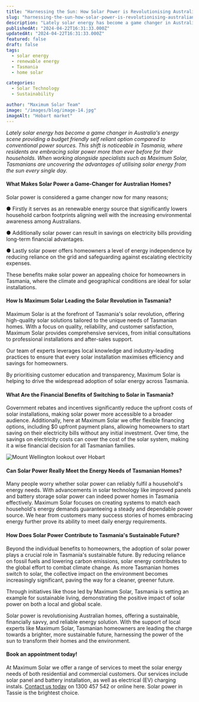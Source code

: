 ```yaml
---
title: "Harnessing the Sun: How Solar Power is Revolutionising Australian Homes"
slug: "harnessing-the-sun-how-solar-power-is-revolutionising-australian-homes"
description: "Lately solar energy has become a game changer in Australia's energy scene providing a budget friendly self reliant option compared to conventional power sources."
publishedAt: "2024-04-22T16:31:33.000Z"
updatedAt: "2024-04-22T16:31:33.000Z"
featured: false
draft: false
tags:
  - solar energy
  - renewable energy
  - Tasmania
  - home solar

categories:
  - Solar Technology
  - Sustainability

author: "Maximum Solar Team"
image: "/images/blog/image-14.jpg"
imageAlt: "Hobart market"
---
```


_Lately solar energy has become a game changer in Australia's energy scene providing a budget friendly self reliant option compared to conventional power sources. This shift is noticeable in Tasmania, where residents are embracing solar power more than ever before for their households. When working alongside specialists such as Maximum Solar, Tasmanians are uncovering the advantages of utilising solar energy from the sun every single day._ 

#### What Makes Solar Power a Game-Changer for Australian Homes? 

Solar power is considered a game changer now for many reasons; 

● Firstly it serves as an renewable energy source that significantly lowers household carbon footprints aligning well with the increasing environmental awareness among Australians.

● Additionally solar power can result in savings on electricity bills providing long-term financial advantages. 

● Lastly solar power offers homeowners a level of energy independence by reducing reliance on the grid and safeguarding against escalating electricity expenses. 

These benefits make solar power an appealing choice for homeowners in Tasmania, where the climate and geographical conditions are ideal for solar installations. 



#### How Is Maximum Solar Leading the Solar Revolution in Tasmania? 

Maximum Solar is at the forefront of Tasmania's solar revolution, offering high-quality solar solutions tailored to the unique needs of Tasmanian homes. With a focus on quality, reliability, and customer satisfaction, Maximum Solar provides comprehensive services, from initial consultations to professional installations and after-sales support. 

Our team of experts leverages local knowledge and industry-leading practices to ensure that every solar installation maximises efficiency and savings for homeowners.

By prioritising customer education and transparency, Maximum Solar is helping to drive the widespread adoption of solar energy across Tasmania. 

#### What Are the Financial Benefits of Switching to Solar in Tasmania? 

Government rebates and incentives significantly reduce the upfront costs of solar installations, making solar power more accessible to a broader audience. Additionally, here at Maximum Solar we offer flexible financing options, including $0 upfront payment plans, allowing homeowners to start saving on their electricity bills without any initial investment. Over time, the savings on electricity costs can cover the cost of the solar system, making it a wise financial decision for all Tasmanian families. 

![Mount Wellington lookout over Hobart](/images/blog/image-15.jpg)

#### Can Solar Power Really Meet the Energy Needs of Tasmanian Homes? 

Many people worry whether solar power can reliably fulfil a household's energy needs. With advancements in solar technology like improved panels and battery storage solar power can indeed power homes in Tasmania effectively. Maximum Solar focuses on creating systems to match each household's energy demands guaranteeing a steady and dependable power source. We hear from customers many success stories of homes embracing energy further prove its ability to meet daily energy requirements.

#### How Does Solar Power Contribute to Tasmania's Sustainable Future? 

Beyond the individual benefits to homeowners, the adoption of solar power plays a crucial role in Tasmania's sustainable future. By reducing reliance on fossil fuels and lowering carbon emissions, solar energy contributes to the global effort to combat climate change. As more Tasmanian homes switch to solar, the collective impact on the environment becomes increasingly significant, paving the way for a cleaner, greener future. 

Through initiatives like those led by Maximum Solar, Tasmania is setting an example for sustainable living, demonstrating the positive impact of solar power on both a local and global scale. 

Solar power is revolutionising Australian homes, offering a sustainable, financially savvy, and reliable energy solution. With the support of local experts like Maximum Solar, Tasmanian homeowners are leading the charge towards a brighter, more sustainable future, harnessing the power of the sun to transform their homes and the environment. 

#### Book an appointment today! 

At Maximum Solar we offer a range of services to meet the solar energy needs of both residential and commercial customers. Our services include solar panel and battery installation, as well as electrical (EV) charging instals. [Contact us today](/contact) on 1300 457 542 or online here. Solar power in Tassie is the brightest choice.
